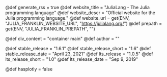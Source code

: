 <!-- RSS parameters -->
@def generate_rss = true
@def website_title = "JuliaLang - The Julia programming language"
@def website_descr = "Official website for the Julia programming language."
@def website_url = get(ENV, "JULIA_FRANKLIN_WEBSITE_URL", "https://julialang.org/")
@def prepath = get(ENV, "JULIA_FRANKLIN_PREPATH", "")

<!-- NOTE: don't change what's below -->
@def div_content = "container main" <!-- instead of franklin-content -->
@def author = ""

<!-- Templating of the Downloads -->
@def stable_release = "1.6.1"
@def stable_release_short = "1.6"
@def stable_release_date = "April 23, 2021"
@def lts_release = "1.0.5"
@def lts_release_short = "1.0"
@def lts_release_date = "Sep 9, 2019"

<!-- plotly -->
@def hasplotly = false

<!--
If the following lines are commented, the "upcoming release" section
in `downloads/index.md` will not be shown.

@def upcoming_release = "1.6.0-rc3"
@def upcoming_release_short = "1.6"
@def upcoming_release_date = "March 16, 2021"
-->
